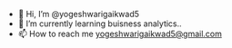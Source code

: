 - 👋 Hi, I’m @yogeshwarigaikwad5
- 🌱 I’m currently learning buisness analytics..
- 📫 How to reach me yogeshwarigaikwad5@gmail.com 

<!---
yogeshwarigaikwad5/yogeshwarigaikwad5 is a ✨ special ✨ repository because its `README.md` (this file) appears on your GitHub profile.
You can click the Preview link to take a look at your changes.
--->
